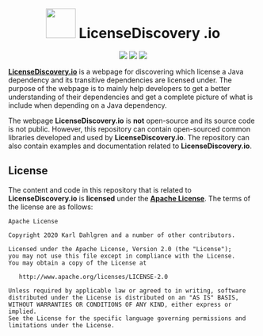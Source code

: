 <h1 align="center">
  <span>
    <img src="https://licensediscovery.io/static/media/logo.dc524748.svg" height="60" width="60"/> LicenseDiscovery
  </span>.io
</h1>

<p align="center">
  <a href="https://licensediscovery.io/"><img src="https://img.shields.io/website?url=https%3A%2F%2Flicensediscovery.io%2F"/></a>
  <a href="https://observatory.mozilla.org/analyze/licensediscovery.io"><img src="https://img.shields.io/mozilla-observatory/grade/licensediscovery.io?publish"/></a>
  <a href="LICENSE"><img src="https://img.shields.io/badge/license-Apache%202-blue.svg"/></a>
</p>


[**LicenseDiscovery.io**](https://www.licensediscovery.io/) is a webpage for discovering which license a Java dependency and its transitive dependencies are licensed under. The purpose of the webpage is to mainly help developers to get a better understanding of their dependencies and get a complete picture of what is include when depending on a Java dependency.

The webpage **LicenseDiscovery.io** is **not** open-source and its source code is not public. However, this repository can contain open-sourced common libraries developed and used by **LicenseDiscovery.io**. The repository can also contain examples and documentation related to **LicenseDiscovery.io**.

## License

The content and code in this repository that is related to **LicenseDiscovery.io** is **licensed** under the **[Apache License](https://github.com/castlemock/castlemock/blob/master/LICENSE)**. The terms of the license are as follows:

    Apache License

    Copyright 2020 Karl Dahlgren and a number of other contributors.

    Licensed under the Apache License, Version 2.0 (the "License");
    you may not use this file except in compliance with the License.
    You may obtain a copy of the License at

       http://www.apache.org/licenses/LICENSE-2.0

    Unless required by applicable law or agreed to in writing, software
    distributed under the License is distributed on an "AS IS" BASIS,
    WITHOUT WARRANTIES OR CONDITIONS OF ANY KIND, either express or implied.
    See the License for the specific language governing permissions and
    limitations under the License.
